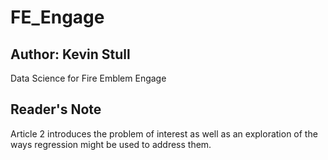 # FE_Engage
## Author: Kevin Stull 
Data Science for Fire Emblem Engage 

## Reader's Note
Article 2 introduces the problem of interest as well as an exploration of the ways regression might be used to address them. 
